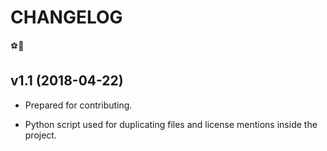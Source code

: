 # CHANGELOG

⚽🏃

## v1.1 (2018-04-22)
- Prepared for contributing.

- Python script used for duplicating files and license mentions inside the project.

